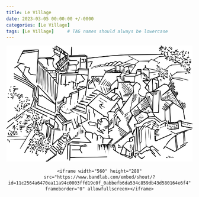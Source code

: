 ```yaml
---
title: Le Village
date: 2023-03-05 00:00:00 +/-0000
categories: [Le Village]
tags: [Le Village]     # TAG names should always be lowercase
---
```



![Le Village](/assets/img/tableaux/LeVillage2.png)

<CENTER>

    <iframe width="560" height="280" src="https://www.bandlab.com/embed/shout/?id=11c2564a6470ea11a94c0003ffd19c0f_0abbefb6da534c859db43d580164e6f4" frameborder="0" allowfullscreen></iframe>

</CENTER>
